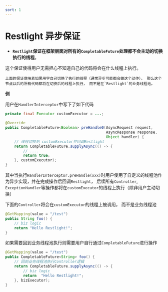```yaml
---
sort: 1
---
```


# Restlight 异步保证

- **`Restlight`保证在框架层面对所有的`CompletableFuture`处理都不会主动的切换执行的线程**。



这个保证使得用户无需担心不知道自己的代码将会在什么线程上执行。

```tip
上面的保证意味着如果用字自己切换了执行的线程（通常异步可能都会做这个动作）， 那么这个节点以后的所有代码都将在切换后的线程上执行， 而不是在`Restlight`的业务线程池。
```

**例**

用户在`HandlerInterceptor`中写下了如下代码

```java
private final Executor customExecutor = ...;
            
@Override
public CompletableFuture<Boolean> preHandle0(AsyncRequest request,
                                             AsyncResponse response,
                                             Object handler) {
    // 线程切换到 customExecutor并回调Restlight
    return CompletableFuture.supplyAsync(() -> {
        // ....
        return true;
    }, customExecutor);
}
```

其中当执行`HandlerInterceptor.preHandle(xxx)`时用户使用了自定义的线程池作为异步实现，并在完成操作后回调`Restlight`， 后续所有`Controller`, `ExceptionHandler`等操作都将在`customExecutor`的线程上执行（除非用户主动切换）



下面的`Controller`将会在`customExecutor`的线程上被调用， 而不是业务线程池

```java
@GetMapping(value = "/test")
public String foo() {
    // biz logic
    return "Hello Restlight!";
}
```

如果需要回到业务线程池执行则需要用户自行通过`CompletableFuture`进行操作

```java
@GetMapping(value = "/test")
public CompletableFuture<String> foo() {
    // 回到业务线程池执行Controller逻辑
    return CompletableFuture.supplyAsync(() -> {
        // biz logic
        return  "Hello Restlight!";
    }, bizExecutor);
}
```